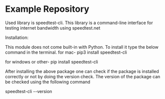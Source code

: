 # Example Repository
<!--this is a sample repo, hello world! -->


Used library is speedtest-cli. This library is a command-line interface for testing
internet bandwidth using speedtest.net

Installation:

This module does not come built-in with Python. To install it type the below
command in the terminal.
for mac-
pip3 install speedtest-cli

for windows or other-
pip install speedtest-cli

After installing the above package one can check if the package is installed
correctly or not by doing the version check. The version of the package can be
checked using the following command

speedtest-cli --version

<!---NEVER EVER EVER 
store passwords
store API credenetials
store credit cards
-->
